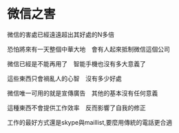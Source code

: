 # 微信之害 #

微信的害處已經遠遠超出其好處的N多倍

恐怕將來有一天整個中華大地　會有人起來抵制微信這個公司

微信已經是不能再用了　智能手機也沒有多大意義了

這些東西只會禍亂人的心智　沒有多少好處

微信唯一可用的就是宣傳廣告　其他的基本沒有任何意義

這種東西不會提供工作效率　反而影響了自我的修正

工作的最好方式還是skype與maillist,要麼用傳統的電話更合適
